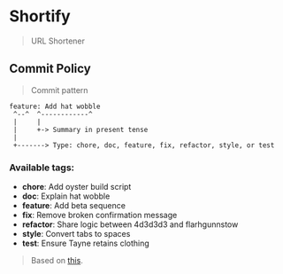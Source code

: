 # Shortify
> URL Shortener

## Commit Policy
> Commit pattern

```
feature: Add hat wobble
 ^--^  ^------------^
 |     |
 |     +-> Summary in present tense
 |
 +-------> Type: chore, doc, feature, fix, refactor, style, or test
```

### Available tags:

 * **chore**: Add oyster build script
 * **doc**: Explain hat wobble
 * **feature**: Add beta sequence
 * **fix**: Remove broken confirmation message
 * **refactor**: Share logic between 4d3d3d3 and flarhgunnstow
 * **style**: Convert tabs to spaces
 * **test**: Ensure Tayne retains clothing

> Based on [this](http://seesparkbox.com/foundry/semantic_commit_messages).
